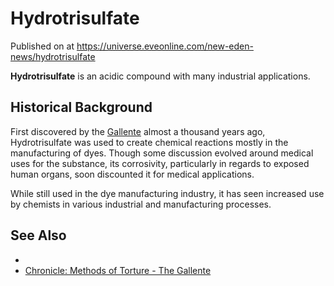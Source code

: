 # Hydrotrisulfate
Published on  at https://universe.eveonline.com/new-eden-news/hydrotrisulfate

**Hydrotrisulfate** is an acidic compound with many industrial
applications.

Historical Background
---------------------

First discovered by the [Gallente](4bufc5OaK80rlo20Pez6gK) almost a
thousand years ago, Hydrotrisulfate was used to create chemical
reactions mostly in the manufacturing of dyes. Though some discussion
evolved around medical uses for the substance, its corrosivity,
particularly in regards to exposed human organs, soon discounted it for
medical applications.

While still used in the dye manufacturing industry, it has seen
increased use by chemists in various industrial and manufacturing
processes.

See Also
--------
- 
-   [Chronicle: Methods of Torture - The Gallente](VRlO4DfUA5hBsj9ofo48D)
